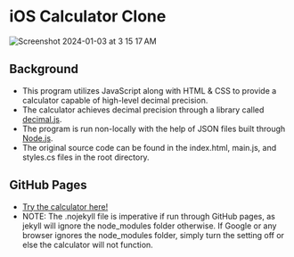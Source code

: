 # iOS Calculator Clone
![Screenshot 2024-01-03 at 3 15 17 AM](https://github.com/andrewpols/iOS-calculator-project/assets/139817202/39dd4d77-0ca3-42ec-a19b-d29e58bb04cc)

## Background
- This program utilizes JavaScript along with HTML & CSS to provide a calculator capable of high-level decimal precision.
- The calculator achieves decimal precision through a library called [decimal.js](https://github.com/MikeMcl/decimal.js).
- The program is run non-locally with the help of JSON files built through [Node.js](https://github.com/nodejs/node).
- The original source code can be found in the index.html, main.js, and styles.cs files in the root directory.

## GitHub Pages
- [Try the calculator here!](https://andrewpols.github.io/iOS-calculator-project/)
- NOTE: The .nojekyll file is imperative if run through GitHub pages, as jekyll will ignore the node_modules folder otherwise. If Google or any browser ignores the node_modules folder, simply turn the setting off or else the calculator will not function.
